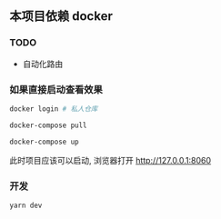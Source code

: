 ## 本项目依赖 docker

### TODO

- 自动化路由

### 如果直接启动查看效果

``` bash
docker login # 私人仓库

docker-compose pull

docker-compose up
```

此时项目应该可以启动, 浏览器打开 http://127.0.0.1:8060

### 开发

``` bash
yarn dev
```
